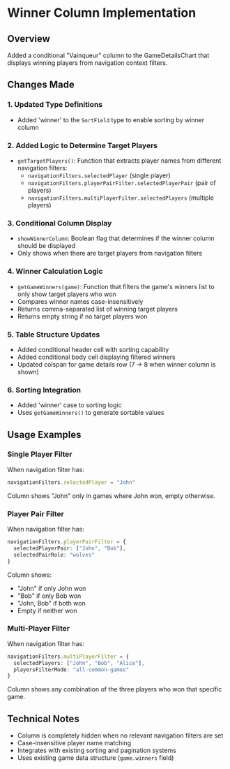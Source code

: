 # Winner Column Implementation

## Overview
Added a conditional "Vainqueur" column to the GameDetailsChart that displays winning players from navigation context filters.

## Changes Made

### 1. Updated Type Definitions
- Added 'winner' to the `SortField` type to enable sorting by winner column

### 2. Added Logic to Determine Target Players
- `getTargetPlayers()`: Function that extracts player names from different navigation filters:
  - `navigationFilters.selectedPlayer` (single player)
  - `navigationFilters.playerPairFilter.selectedPlayerPair` (pair of players)
  - `navigationFilters.multiPlayerFilter.selectedPlayers` (multiple players)

### 3. Conditional Column Display
- `showWinnerColumn`: Boolean flag that determines if the winner column should be displayed
- Only shows when there are target players from navigation filters

### 4. Winner Calculation Logic
- `getGameWinners(game)`: Function that filters the game's winners list to only show target players who won
- Compares winner names case-insensitively
- Returns comma-separated list of winning target players
- Returns empty string if no target players won

### 5. Table Structure Updates
- Added conditional header cell with sorting capability
- Added conditional body cell displaying filtered winners
- Updated colspan for game details row (7 → 8 when winner column is shown)

### 6. Sorting Integration
- Added 'winner' case to sorting logic
- Uses `getGameWinners()` to generate sortable values

## Usage Examples

### Single Player Filter
When navigation filter has:
```typescript
navigationFilters.selectedPlayer = "John"
```
Column shows "John" only in games where John won, empty otherwise.

### Player Pair Filter
When navigation filter has:
```typescript
navigationFilters.playerPairFilter = {
  selectedPlayerPair: ["John", "Bob"],
  selectedPairRole: "wolves"
}
```
Column shows:
- "John" if only John won
- "Bob" if only Bob won  
- "John, Bob" if both won
- Empty if neither won

### Multi-Player Filter
When navigation filter has:
```typescript
navigationFilters.multiPlayerFilter = {
  selectedPlayers: ["John", "Bob", "Alice"],
  playersFilterMode: "all-common-games"
}
```
Column shows any combination of the three players who won that specific game.

## Technical Notes
- Column is completely hidden when no relevant navigation filters are set
- Case-insensitive player name matching
- Integrates with existing sorting and pagination systems
- Uses existing game data structure (`game.winners` field)
